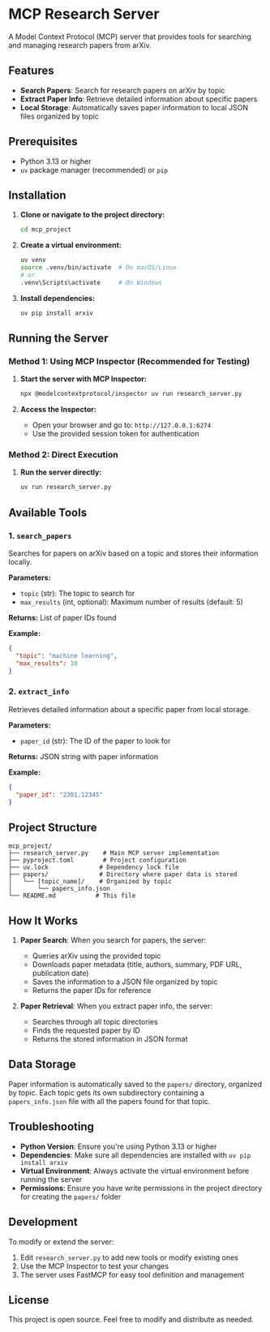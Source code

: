 # MCP Research Server

A Model Context Protocol (MCP) server that provides tools for searching and managing research papers from arXiv.

## Features

- **Search Papers**: Search for research papers on arXiv by topic
- **Extract Paper Info**: Retrieve detailed information about specific papers
- **Local Storage**: Automatically saves paper information to local JSON files organized by topic

## Prerequisites

- Python 3.13 or higher
- `uv` package manager (recommended) or `pip`

## Installation

1. **Clone or navigate to the project directory:**
   ```bash
   cd mcp_project
   ```

2. **Create a virtual environment:**
   ```bash
   uv venv
   source .venv/bin/activate  # On macOS/Linux
   # or
   .venv\Scripts\activate     # On Windows
   ```

3. **Install dependencies:**
   ```bash
   uv pip install arxiv
   ```

## Running the Server

### Method 1: Using MCP Inspector (Recommended for Testing)

1. **Start the server with MCP Inspector:**
   ```bash
   npx @modelcontextprotocol/inspector uv run research_server.py
   ```

2. **Access the Inspector:**
   - Open your browser and go to: `http://127.0.0.1:6274`
   - Use the provided session token for authentication

### Method 2: Direct Execution

1. **Run the server directly:**
   ```bash
   uv run research_server.py
   ```

## Available Tools

### 1. `search_papers`
Searches for papers on arXiv based on a topic and stores their information locally.

**Parameters:**
- `topic` (str): The topic to search for
- `max_results` (int, optional): Maximum number of results (default: 5)

**Returns:** List of paper IDs found

**Example:**
```json
{
  "topic": "machine learning",
  "max_results": 10
}
```

### 2. `extract_info`
Retrieves detailed information about a specific paper from local storage.

**Parameters:**
- `paper_id` (str): The ID of the paper to look for

**Returns:** JSON string with paper information

**Example:**
```json
{
  "paper_id": "2301.12345"
}
```

## Project Structure

```
mcp_project/
├── research_server.py    # Main MCP server implementation
├── pyproject.toml        # Project configuration
├── uv.lock              # Dependency lock file
├── papers/              # Directory where paper data is stored
│   └── [topic_name]/    # Organized by topic
│       └── papers_info.json
└── README.md           # This file
```

## How It Works

1. **Paper Search**: When you search for papers, the server:
   - Queries arXiv using the provided topic
   - Downloads paper metadata (title, authors, summary, PDF URL, publication date)
   - Saves the information to a JSON file organized by topic
   - Returns the paper IDs for reference

2. **Paper Retrieval**: When you extract paper info, the server:
   - Searches through all topic directories
   - Finds the requested paper by ID
   - Returns the stored information in JSON format

## Data Storage

Paper information is automatically saved to the `papers/` directory, organized by topic. Each topic gets its own subdirectory containing a `papers_info.json` file with all the papers found for that topic.

## Troubleshooting

- **Python Version**: Ensure you're using Python 3.13 or higher
- **Dependencies**: Make sure all dependencies are installed with `uv pip install arxiv`
- **Virtual Environment**: Always activate the virtual environment before running the server
- **Permissions**: Ensure you have write permissions in the project directory for creating the `papers/` folder

## Development

To modify or extend the server:

1. Edit `research_server.py` to add new tools or modify existing ones
2. Use the MCP Inspector to test your changes
3. The server uses FastMCP for easy tool definition and management

## License

This project is open source. Feel free to modify and distribute as needed.
